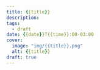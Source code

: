 ```yaml
---
title: {{title}}
description:
tags:
  - draft
date: {{date}}T{{time}}:00-03:00
cover:
  image: "img/{{title}}.png"
  alt: {{title}}
draft: true
---
```

